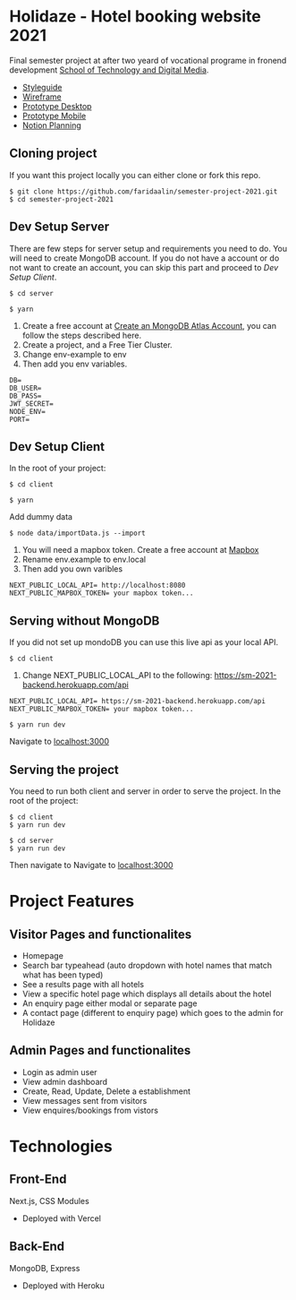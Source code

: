 # Holidaze - Hotel booking website 2021

Final semester project at after two yeard of vocational programe in fronend development [School of Technology and Digital Media](https://www.noroff.no/).

- [Styleguide](https://www.figma.com/file/SJnvvdbi4aZchirM3lplSq/Holizade-Style-Guide?node-id=0%3A1)
- [Wireframe](https://www.figma.com/proto/1gNhUFEKlyZ2QFU8dNOyZ7/Holidaze-wireframe?page-id=0%3A1&node-id=1%3A2&scaling=min-zoom)
- [Prototype Desktop](https://www.figma.com/proto/L4K2qS4bgQHup4cwcQHhdE/Holizade-Desktop?page-id=0%3A1&node-id=15%3A23&scaling=min-zoom)
- [Prototype Mobile](https://www.figma.com/proto/dWjj4VtpPBxclpUltImmdv/Holidaze-mobile?page-id=0%3A1&node-id=2%3A23&scaling=min-zoom)
- [Notion Planning](https://www.notion.so/69d229f2bad44145a856521ea7944f11?v=133f35b431dc4051bc3d4cca83c5e862)

## Cloning project

If you want this project locally you can either clone or fork this repo.

```
$ git clone https://github.com/faridaalin/semester-project-2021.git
$ cd semester-project-2021
```

## Dev Setup Server

There are few steps for server setup and requirements you need to do. You will need to create MongoDB account. If you do not have a account or do not want to create an account, you can skip this part and proceed to <em>Dev Setup Client</em>.

```
$ cd server
```

```
$ yarn
```

1. Create a free account at [Create an MongoDB Atlas Account](https://docs.atlas.mongodb.com/tutorial/create-atlas-account/), you can follow the steps described here.
2. Create a project, and a Free Tier Cluster.
3. Change env-example to env
4. Then add you env variables.

```
DB=
DB_USER=
DB_PASS=
JWT_SECRET=
NODE_ENV=
PORT=

```

## Dev Setup Client

In the root of your project:

```
$ cd client
```

```
$ yarn
```

Add dummy data

```
$ node data/importData.js --import
```

1. You will need a mapbox token. Create a free account at [Mapbox](https://www.mapbox.com/)
2. Rename env.example to env.local
3. Then add you own varibles

```
NEXT_PUBLIC_LOCAL_API= http://localhost:8080
NEXT_PUBLIC_MAPBOX_TOKEN= your mapbox token...
```

## Serving without MongoDB

If you did not set up mondoDB you can use this live api as your local API.

```
$ cd client
```

1. Change NEXT_PUBLIC_LOCAL_API to the following: https://sm-2021-backend.herokuapp.com/api

```
NEXT_PUBLIC_LOCAL_API= https://sm-2021-backend.herokuapp.com/api
NEXT_PUBLIC_MAPBOX_TOKEN= your mapbox token...
```

```
$ yarn run dev
```

Navigate to [localhost:3000](http://localhost:3000)

## Serving the project

You need to run both client and server in order to serve the project. In the root of the project:

```
$ cd client
$ yarn run dev
```

```
$ cd server
$ yarn run dev
```

Then navigate to Navigate to [localhost:3000](http://localhost:3000)

# Project Features

## Visitor Pages and functionalites

- Homepage
- Search bar typeahead (auto dropdown with hotel names that match what has been typed)
- See a results page with all hotels
- View a specific hotel page which displays all details about the hotel
- An enquiry page either modal or separate page
- A contact page (different to enquiry page) which goes to the admin for Holidaze

## Admin Pages and functionalites

- Login as admin user
- View admin dashboard
- Create, Read, Update, Delete a establishment
- View messages sent from visitors
- View enquires/bookings from vistors

# Technologies

## Front-End

Next.js, CSS Modules

- Deployed with Vercel

## Back-End

MongoDB, Express

- Deployed with Heroku
